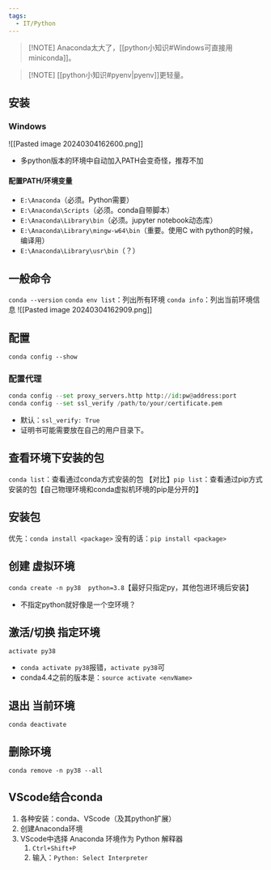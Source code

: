 ```yaml
---
tags:
  - IT/Python
---
```


> [!NOTE] Anaconda太大了，[[python小知识#Windows可直接用miniconda]]。

> [!NOTE] [[python小知识#pyenv|pyenv]]更轻量。

## 安装

### Windows

![[Pasted image 20240304162600.png]]
* 多python版本的环境中自动加入PATH会变奇怪，推荐不加

#### 配置PATH/环境变量

- `E:\Anaconda`（必须。Python需要） 
- `E:\Anaconda\Scripts`（必须。conda自带脚本） 
- `E:\Anaconda\Library\bin`（必须。jupyter notebook动态库） 
- `E:\Anaconda\Library\mingw-w64\bin`（重要。使用C with python的时候，编译用） 
- `E:\Anaconda\Library\usr\bin`（？）

## 一般命令

`conda --version`
`conda env list`：列出所有环境
`conda info`：列出当前环境信息
	![[Pasted image 20240304162909.png]]

## 配置

`conda config --show`

### 配置代理

```python
conda config --set proxy_servers.http http://id:pw@address:port
conda config --set ssl_verify /path/to/your/certificate.pem
```
* 默认：`ssl_verify: True`
* 证明书可能需要放在自己的用户目录下。

## 查看环境下安装的包

`conda list`：查看通过conda方式安装的包
【对比】`pip list`：查看通过pip方式安装的包【自己物理环境和conda虚拟机环境的pip是分开的】



## 安装包

优先：`conda install <package>`
没有的话：`pip install <package>`

## 创建 虚拟环境

`conda create -n py38  python=3.8`【最好只指定py，其他包进环境后安装】
- 不指定python就好像是一个空环境？

## 激活/切换 指定环境

`activate py38`
* `conda activate py38`报错，`activate py38`可
* conda4.4之前的版本是：`source activate <envName>`

## 退出 当前环境

`conda deactivate`


## 删除环境

`conda remove -n py38 --all`


## VScode结合conda

1. 各种安装：conda、VScode（及其python扩展）
2. 创建Anaconda环境
3. VScode中选择 Anaconda 环境作为 Python 解释器
	1. `Ctrl+Shift+P`
	2. 输入：`Python: Select Interpreter`



